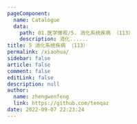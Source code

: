 ```yaml
---
pageComponent: 
  name: Catalogue
  data: 
    path: 01.医学微视/5. 消化系统疾病 （113）
    description: 消化......
title: 5 消化系统疾病 （113）
permalink: /xiaohua/
sidebar: false
article: false
comment: false
editLink: false
description: null
author: 
  name: zhengwenfeng
  link: https://github.com/tenqaz
date: 2022-09-07 22:23:24
---
```

